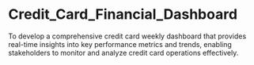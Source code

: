 # Credit_Card_Financial_Dashboard

To develop a comprehensive credit card weekly dashboard that provides real-time insights into key performance metrics and trends, enabling stakeholders to monitor and analyze credit card operations effectively.
